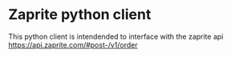 # Zaprite python client

This python client is intendended to interface with the zaprite api https://api.zaprite.com/#post-/v1/order
